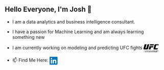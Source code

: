 ## Hello Everyone, I'm Josh 👋

- I am a data analytics and business intelligence consultant. 

- I have a passion for Machine Learning and am always learning something new

- I am currently working on modeling and predicting UFC fights <a href="" target="blank"><img align="center" src="https://github.com/JMGELBER/JMGELBER/blob/main/Logo_of_the_Ultimate_Fighting_Championship.svg.png" height="25" /> </a>

- 📫 Find Me Here: 
<a href="https://www.linkedin.com/in/joshua-gelber/" target="blank"><img align="center" src="https://github.com/JMGELBER/JMGELBER/blob/main/LinkedIn_logo_initials.png.webp" height="25" /> </a>

<!--
**JMGELBER/JMGELBER** is a ✨ _special_ ✨ repository because its `README.md` (this file) appears on your GitHub profile.

 
